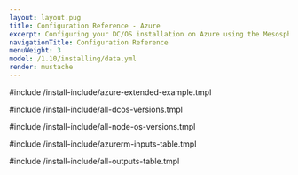 ```yaml
---
layout: layout.pug
title: Configuration Reference - Azure
excerpt: Configuring your DC/OS installation on Azure using the Mesosphere Universal Installer
navigationTitle: Configuration Reference
menuWeight: 3
model: /1.10/installing/data.yml
render: mustache
---
```


#include /install-include/azure-extended-example.tmpl

#include /install-include/all-dcos-versions.tmpl

#include /install-include/all-node-os-versions.tmpl

#include /install-include/azurerm-inputs-table.tmpl

#include /install-include/all-outputs-table.tmpl
